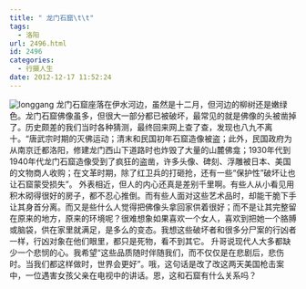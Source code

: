 ```yaml
---
title: " 龙门石窟\t\t"
tags:
  - 洛阳
url: 2496.html
id: 2496
categories:
  - 行摄人生
date: 2012-12-17 11:52:24
---
```


![](../../../images/2012/12/longgang.jpg "longgang") 龙门石窟座落在伊水河边，虽然是十二月，但河边的柳树还是嫩绿色。龙门石窟佛像虽多，但很大一部分都已被破坏，最常见的就是佛像的头被凿掉了。历史颇差的我们当时各种猜测，最终回来网上查了查，发现也八九不离十。“唐武宗时期的灭佛运动；清末和民国初年石窟造像被盗；此外，民国政府为从南京迁都洛阳，修建龙门西山下道路时也炸毁了大量的山麓佛龛；1930年代到1940年代龙门石窟造像受到了疯狂的盗凿，许多头像、碑刻、浮雕被日本、美国的文物商人收购；在文革时期，除了红卫兵的打砸抢，还有一些“保护性”破坏让也让石窟蒙受损失”。 外表相近，但人的内心还真是差别千里啊。有些人从小看见用积木砌得很好的房子，都不忍心推倒。而有些人面对这些艺术品时，却能干脆下手让其身首分离。而又是些什么人觉得把佛像头拿回家供着很好；而不是让其完整留在原来的地方，原来的环境呢？很难想象如果喜欢一个女人，喜欢到把她一个胳膊或脑袋，供在家里就满足，是多么的变态。我想这些破坏者和很多分尸案的行凶者一样，行凶对象在他们眼里，都只是死物，看不到其它。 升哥说现代人大多都缺少一个悲悯的心。我希望“这些品质随时伴随我们，而不仅仅是在悲剧后，悲伤时。当我们都这样做时，世界会更好”。哦，这句话是改了改这两天美国枪击案中，一位遇害女孩父亲在电视中的讲话。恩，这和石窟有什么关系吗？